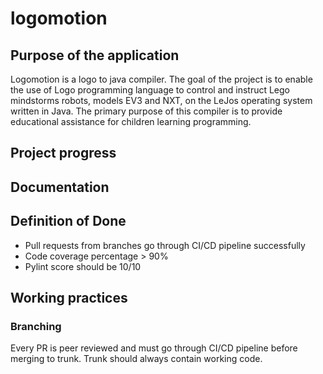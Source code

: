 # logomotion


## Purpose of the application
Logomotion is a logo to java compiler. The goal of the project is to enable the use of Logo programming language to control and instruct Lego mindstorms robots, models EV3 and NXT, on the LeJos operating system written in Java. The primary purpose of this compiler is to provide educational assistance for children learning programming.

## Project progress

## Documentation

## Definition of Done

* Pull requests from branches go through CI/CD pipeline successfully
* Code coverage percentage > 90%
* Pylint score should be 10/10


## Working practices

### Branching

Every PR is peer reviewed and must go through CI/CD pipeline before merging to trunk. Trunk should always contain working code.
